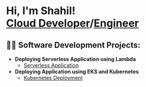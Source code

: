 <h1>Hi, I'm Shahil! <br/><a href="https://github.com/shahilspatel">Cloud Developer</a>/<a href="https://www.linkedin.com/in/shahil-patel-709aab73/">Engineer</a>

<h2>👨‍💻 Software Development Projects:</h2>

- <b>Deploying Serverless Application using Lambda</b>
  - [Serverless Application](https://github.com/shahilspatel/Serverless-Application)
- <b>Deploying Application using EKS and Kubernetes</b>
  - [Kubernetes Deployment](https://github.com/shahilspatel/Kubernetes-Deployment)


<!--
**shahilspatel/shahilspatel** is a ✨ _special_ ✨ repository because its `README.md` (this file) appears on your GitHub profile.

Here are some ideas to get you started:

- 🔭 I’m currently working on ...
- 🌱 I’m currently learning ...
- 👯 I’m looking to collaborate on ...
- 🤔 I’m looking for help with ...
- 💬 Ask me about ...
- 📫 How to reach me: ...
- 😄 Pronouns: ...
- ⚡ Fun fact: ...
-->
